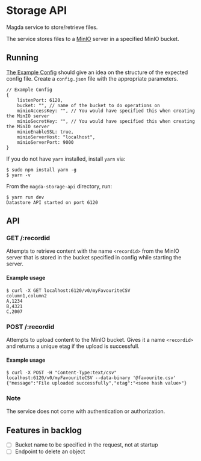 # Storage API

Magda service to store/retrieve files.

The service stores files to a [MinIO](https://min.io/) server in a specified MinIO bucket.

## Running

[The Example Config](./config.example.json) should give an idea on the structure of the
expected config file. Create a `config.json` file with the appropriate parameters.

```json5
// Example Config
{
    listenPort: 6120,
    bucket: "", // name of the bucket to do operations on
    minioAccessKey: "", // You would have specified this when creating the MinIO server
    minioSecretKey: "", // You would have specified this when creating the MinIO server
    minioEnableSSL: true,
    minioServerHost: "localhost",
    minioServerPort: 9000
}
```

If you do not have `yarn` installed, install `yarn` via:

```console
$ sudo npm install yarn -g
$ yarn -v
```

From the `magda-storage-api` directory, run:

```console
$ yarn run dev
Datastore API started on port 6120
```

## API

### GET /:recordid

Attempts to retrieve content with the name `<recordid>` from the MinIO server
that is stored in the bucket specified in config while starting the server.

#### Example usage

```console
$ curl -X GET localhost:6120/v0/myFavouriteCSV
column1,column2
A,1234
B,4321
C,2007
```

### POST /:recordid

Attempts to upload content to the MinIO bucket. Gives it a name `<recordid>` and returns a unique etag
if the upload is successfull.

#### Example usage

```console
$ curl -X POST -H "Content-Type:text/csv" localhost:6120/v0/myFavouriteCSV --data-binary '@favourite.csv'
{"message":"File uploaded successfully","etag":"<some hash value>"}
```

### Note

The service does not come with authentication or authorization.

## Features in backlog

-   [ ] Bucket name to be specified in the request, not at startup
-   [ ] Endpoint to delete an object
